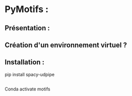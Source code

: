 # PyMotifs : 

## Présentation : 

## Création d'un environnement virtuel ?

## Installation : 

pip install spacy-udpipe

## 

Conda activate motifs